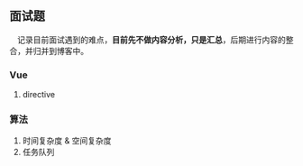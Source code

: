 ## 面试题

&emsp;记录目前面试遇到的难点，**目前先不做内容分析，只是汇总**，后期进行内容的整合，并归并到博客中。

### Vue

1. directive

### 算法

1. 时间复杂度 & 空间复杂度
2. 任务队列


